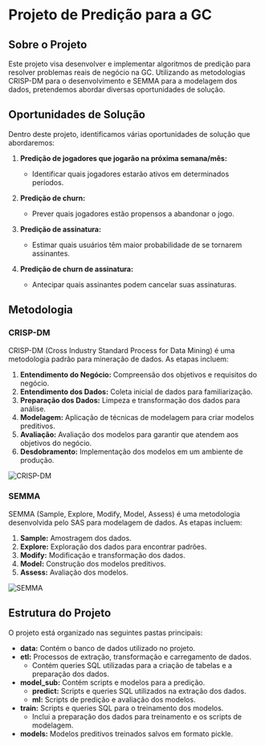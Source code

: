 # Projeto de Predição para a GC

## Sobre o Projeto

Este projeto visa desenvolver e implementar algoritmos de predição para resolver problemas reais de negócio na GC. Utilizando as metodologias CRISP-DM para o desenvolvimento e SEMMA para a modelagem dos dados, pretendemos abordar diversas oportunidades de solução.

## Oportunidades de Solução

Dentro deste projeto, identificamos várias oportunidades de solução que abordaremos:

1. **Predição de jogadores que jogarão na próxima semana/mês:**
   - Identificar quais jogadores estarão ativos em determinados períodos.

2. **Predição de churn:**
   - Prever quais jogadores estão propensos a abandonar o jogo.

3. **Predição de assinatura:**
   - Estimar quais usuários têm maior probabilidade de se tornarem assinantes.

4. **Predição de churn de assinatura:**
   - Antecipar quais assinantes podem cancelar suas assinaturas.

## Metodologia

### CRISP-DM

CRISP-DM (Cross Industry Standard Process for Data Mining) é uma metodologia padrão para mineração de dados. As etapas incluem:

1. **Entendimento do Negócio:** Compreensão dos objetivos e requisitos do negócio.
2. **Entendimento dos Dados:** Coleta inicial de dados para familiarização.
3. **Preparação dos Dados:** Limpeza e transformação dos dados para análise.
4. **Modelagem:** Aplicação de técnicas de modelagem para criar modelos preditivos.
5. **Avaliação:** Avaliação dos modelos para garantir que atendem aos objetivos do negócio.
6. **Desdobramento:** Implementação dos modelos em um ambiente de produção.
   
![CRISP-DM](https://miro.medium.com/v2/resize:fit:988/0*tA5OjppLK627FfFo)

### SEMMA

SEMMA (Sample, Explore, Modify, Model, Assess) é uma metodologia desenvolvida pelo SAS para modelagem de dados. As etapas incluem:

1. **Sample:** Amostragem dos dados.
2. **Explore:** Exploração dos dados para encontrar padrões.
3. **Modify:** Modificação e transformação dos dados.
4. **Model:** Construção dos modelos preditivos.
5. **Assess:** Avaliação dos modelos.
   
![SEMMA](https://documentation.sas.com/api/docsets/emref/14.3/content/images/semma.png?locale=en)

## Estrutura do Projeto

O projeto está organizado nas seguintes pastas principais:

- **data:** Contém o banco de dados utilizado no projeto.
- **etl:** Processos de extração, transformação e carregamento de dados.
  - Contém queries SQL utilizadas para a criação de tabelas e a preparação dos dados.
- **model_sub:** Contém scripts e modelos para a predição.
  - **predict:** Scripts e queries SQL utilizados na extração dos dados.
  - **ml:** Scripts de predição e avaliação dos modelos.
- **train:** Scripts e queries SQL para o treinamento dos modelos.
  - Inclui a preparação dos dados para treinamento e os scripts de modelagem.
- **models:** Modelos preditivos treinados salvos em formato pickle.


